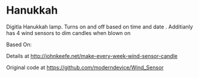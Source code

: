 # Hanukkah
Digitla Hanukkah lamp. Turns on and off based on time and date .
Additianly has 4 wind sensors to dim  candles when blown on

Based On:

  Details at http://johnkeefe.net/make-every-week-wind-sensor-candle

  Original code at https://github.com/moderndevice/Wind_Sensor

